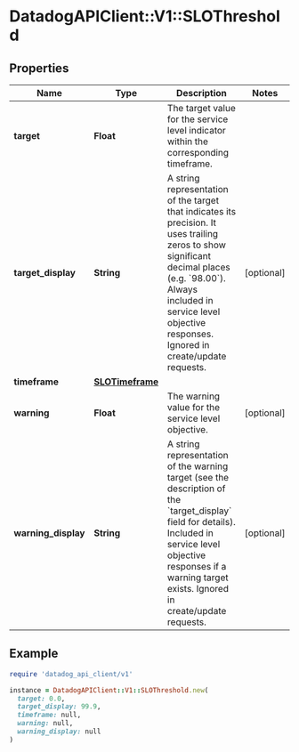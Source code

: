 # DatadogAPIClient::V1::SLOThreshold

## Properties

| Name | Type | Description | Notes |
| ---- | ---- | ----------- | ----- |
| **target** | **Float** | The target value for the service level indicator within the corresponding timeframe. |  |
| **target_display** | **String** | A string representation of the target that indicates its precision. It uses trailing zeros to show significant decimal places (e.g. &#x60;98.00&#x60;).  Always included in service level objective responses. Ignored in create/update requests. | [optional] |
| **timeframe** | [**SLOTimeframe**](SLOTimeframe.md) |  |  |
| **warning** | **Float** | The warning value for the service level objective. | [optional] |
| **warning_display** | **String** | A string representation of the warning target (see the description of the &#x60;target_display&#x60; field for details).  Included in service level objective responses if a warning target exists. Ignored in create/update requests. | [optional] |

## Example

```ruby
require 'datadog_api_client/v1'

instance = DatadogAPIClient::V1::SLOThreshold.new(
  target: 0.0,
  target_display: 99.9,
  timeframe: null,
  warning: null,
  warning_display: null
)
```

